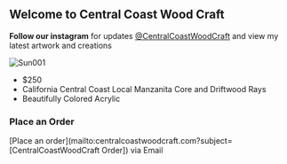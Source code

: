 ## Welcome to Central Coast Wood Craft

__Follow our instagram__ for updates [@CentralCoastWoodCraft](https://www.instagram.com/centralcoastwoodcraft/) and view my latest artwork and creations


![Sun001](/Sun001.png)
- $250
- California Central Coast Local Manzanita Core and Driftwood Rays
- Beautifully Colored Acrylic


### Place an Order
[Place an order](mailto:centralcoastwoodcraft.com?subject=[CentralCoastWoodCraft Order]) via Email
